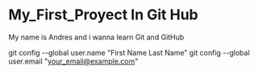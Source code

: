 # My_First_Proyect In Git Hub

My name is Andres and i wanna learn Git and GitHub

git config --global user.name "First Name Last Name"
git config --global user.email "your_email@example.com"
